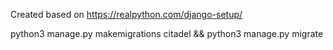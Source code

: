 Created based on https://realpython.com/django-setup/


python3 manage.py makemigrations citadel && python3 manage.py migrate